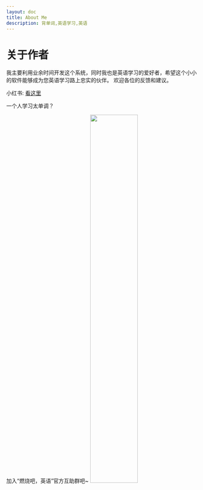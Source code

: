 ```yaml
---
layout: doc
title: About Me
description: 背单词,英语学习,英语
---
```


# 关于作者

我主要利用业余时间开发这个系统，同时我也是英语学习的爱好者，希望这个小小的软件能够成为您英语学习路上忠实的伙伴。
欢迎各位的反馈和建议。

小红书: [看这里](https://www.xiaohongshu.com/explore/64b27a11000000003500bb3c)

一个人学习太单调？

加入“燃烧吧，英语”官方互助群吧~
<img src="/wechat.png" style="width:50%">